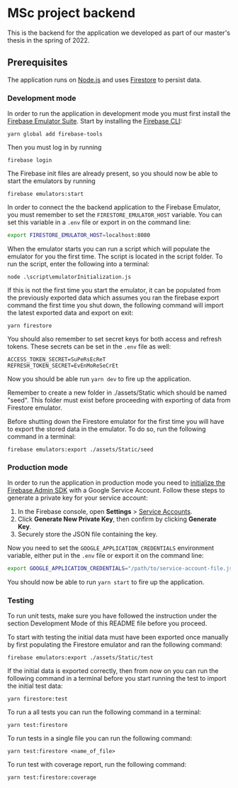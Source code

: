 # MSc project backend

This is the backend for the application we developed as part of our master's
thesis in the spring of 2022.

## Prerequisites

The application runs on [Node.js][] and uses [Firestore][] to persist data.

[Node.js]: https://nodejs.org/
[Firestore]: https://cloud.google.com/firestore

### Development mode

In order to run the application in development mode you must first install the
[Firebase Emulator Suite][]. Start by installing the [Firebase CLI][]:

[Firebase Emulator Suite]: https://firebase.google.com/docs/emulator-suite/install_and_configure
[Firebase CLI]: https://firebase.google.com/docs/cli

    yarn global add firebase-tools

Then you must log in by running

    firebase login

The Firebase init files are already present, so you should now be able to start
the emulators by running

    firebase emulators:start

In order to connect the the backend application to the Firebase Emulator, you
must remember to set the `FIRESTORE_EMULATOR_HOST` variable. You can set this
variable in a `.env` file or export in on the command line:

```bash
export FIRESTORE_EMULATOR_HOST=localhost:8080
```

When the emulator starts you can run a script which will populate the emulator for you the
first time. The script is located in the script folder. To run the script, enter the following 
into a terminal:

```
node .\script\emulatorInitialization.js
```

If this is not the first time you start the emulator, it can be populated from the previously exported data
which assumes you ran the firebase export command the first time you shut down, 
the following command will import the latest exported data and export on exit:

```
yarn firestore
```

You should also remember to set secret keys for both access and refresh tokens.
These secrets can be set in the `.env` file as well:

```env
ACCESS_TOKEN_SECRET=SuPeRsEcReT
REFRESH_TOKEN_SECRET=EvEnMoReSeCrEt
```

Now you should be able run `yarn dev` to fire up the application.

Remember to create a new folder in ./assets/Static which should be named "seed". 
This folder must exist before proceeding with exporting of data from Firestore emulator. 

Before shutting down the Firestore emulator for the first time you will have to export the stored data
in the emulator. To do so, run the following command in a terminal:

```
firebase emulators:export ./assets/Static/seed
```

### Production mode

In order to run the application in production mode you need to
[initialize the Firebase Admin SDK][] with a Google Service Account.
Follow these steps to generate a private key for your service account:

1. In the Firebase console, open **Settings** > [Service Accounts][].
2. Click **Generate New Private Key**, then confirm by clicking **Generate Key**.
3. Securely store the JSON file containing the key.

Now you need to set the `GOOGLE_APPLICATION_CREDENTIALS` environment variable,
either put in the `.env` file or export it on the command line:

```bash
export GOOGLE_APPLICATION_CREDENTIALS="/path/to/service-account-file.json"
```

You should now be able to run `yarn start` to fire up the application.

[initialize the Firebase Admin SDK]: https://firebase.google.com/docs/admin/setup#initialize-sdk
[Service Accounts]: https://console.firebase.google.com/project/_/settings/serviceaccounts/adminsdk

### Testing

To run unit tests, make sure you have followed the instruction under the section Development Mode of this README file 
before you proceed.

To start with testing the initial data must have been exported once manually by first populating the Firestore emulator and ran 
the following command:

```
firebase emulators:export ./assets/Static/test
```

If the initial data is exported correctly, then from now on you can run the following command in a terminal before you
start running the test to import the initial test data:

```
yarn firestore:test
```

To run a all tests you can run the following command in a terminal:

```
yarn test:firestore
```

To run tests in a single file you can run the following command:

```
yarn test:firestore <name_of_file>
```

To run test with coverage report, run the following command:

```
yarn test:firestore:coverage
```
